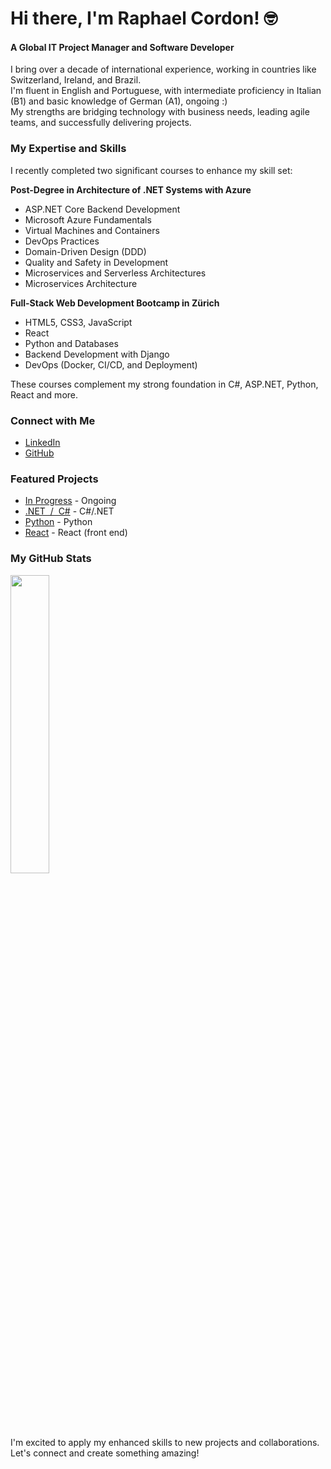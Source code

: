 # Hi there, I'm Raphael Cordon! 🤓

#### A Global IT Project Manager and Software Developer

I bring over a decade of international experience, working in countries like Switzerland, Ireland, and Brazil.<br>
I'm fluent in English and Portuguese, with intermediate proficiency in Italian (B1) and basic knowledge of German (A1), ongoing :)<br>
My strengths are bridging technology with business needs, leading agile teams, and successfully delivering projects.

### My Expertise and Skills

I recently completed two significant courses to enhance my skill set:

**Post-Degree in Architecture of .NET Systems with Azure**
- ASP.NET Core Backend Development
- Microsoft Azure Fundamentals
- Virtual Machines and Containers
- DevOps Practices
- Domain-Driven Design (DDD)
- Quality and Safety in Development
- Microservices and Serverless Architectures
- Microservices Architecture

**Full-Stack Web Development Bootcamp in Zürich**
- HTML5, CSS3, JavaScript
- React
- Python and Databases
- Backend Development with Django
- DevOps (Docker, CI/CD, and Deployment)

These courses complement my strong foundation in C#, ASP.NET, Python, React and more.

### **Connect with Me**

- [LinkedIn](https://linkedin.com/in/raphael-cordon)
- [GitHub](https://github.com/raphaelcordon)

### **Featured Projects**

- [In Progress](https://github.com/stars/raphaelcordon/lists/in-progress) - Ongoing
- [.NET &nbsp;/&nbsp; C#](https://github.com/stars/raphaelcordon/lists/net-c) - C#/.NET
- [Python](https://github.com/stars/raphaelcordon/lists/python) - Python
- [React](https://github.com/stars/raphaelcordon/lists/react) - React (front end)

### My GitHub Stats

<div>
  <a href="https://github.com/raphaelcordon">
    <img width=35% src="https://github-readme-stats.vercel.app/api/top-langs/?username=raphaelcordon&theme=github_dark">
  </a>
</div>

I'm excited to apply my enhanced skills to new projects and collaborations. Let's connect and create something amazing!
